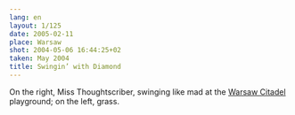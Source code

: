 ```yaml
---
lang: en
layout: 1/125
date: 2005-02-11
place: Warsaw
shot: 2004-05-06 16:44:25+02
taken: May 2004
title: Swingin’ with Diamond
---
```


On the right, Miss Thoughtscriber, swinging like mad at the [Warsaw Citadel](http://en.wikipedia.org/wiki/Warsaw_Citadel) playground; on the left, grass.

